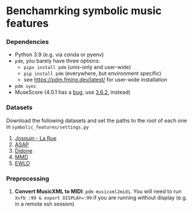 # Benchamrking symbolic music features

### Dependencies

* Python 3.9 (e.g. via conda or pyenv)
* `pdm`, you barely have three options:
  - `pipx install pdm` (unix-only and user-wide)
  - `pip install pdm` (everywhere, but environment specific)
  - see https://pdm.fming.dev/latest/ for user-wide installation
* `pdm sync`
* MuseScore (4.0.1 has a [bug](https://github.com/musescore/MuseScore/issues/16444), use [3.6.2](https://github.com/musescore/MuseScore/releases/tag/v3.6.2), instead)

### Datasets

Download the following datasets and set the paths to the root of each one in `symbolic_features/settings.py`

1. [Josquin - La Rue]()
2. [ASAP]()
3. [Didone]()
4. [MMD]()
5. [EWLD]()

### Preprocessing

1. **Convert MusicXML to MIDI**: `pdm musicxml2midi`. You will need to run `Xvfb :99 & export DISPLAY=:99` if you are running without display (e.g. in a remote ssh session)
